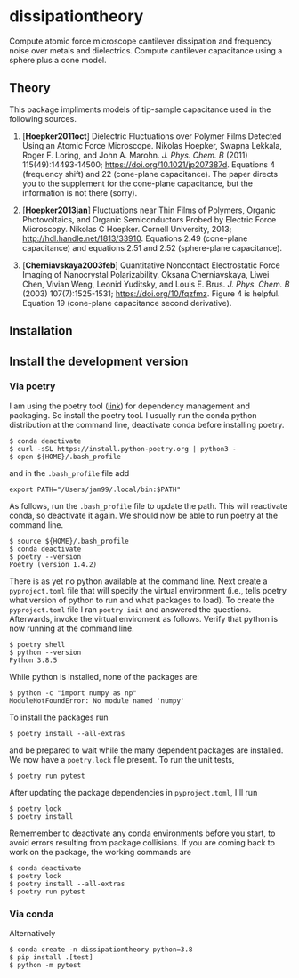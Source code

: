 # dissipationtheory

Compute atomic force microscope cantilever dissipation and frequency noise over metals and dielectrics.  Compute cantilever capacitance using a sphere plus a cone model.

## Theory

This package impliments models of tip-sample capacitance used in the following sources.

1. [**Hoepker2011oct**] Dielectric Fluctuations over Polymer Films Detected Using an Atomic Force Microscope. Nikolas Hoepker, Swapna Lekkala, Roger F. Loring, and John A. Marohn. *J. Phys. Chem. B* (2011) 115(49):14493-14500; https://doi.org/10.1021/jp207387d.  Equations 4 (frequency shift) and 22 (cone-plane capacitance).  The paper directs you to the supplement for the cone-plane capacitance, but the information is not there (sorry). 

2. [**Hoepker2013jan**] Fluctuations near Thin Films of Polymers, Organic Photovoltaics, and Organic Semiconductors Probed by Electric Force Microscopy. Nikolas C Hoepker. Cornell University, 2013; http://hdl.handle.net/1813/33910.  Equations 2.49 (cone-plane capacitance) and equations 2.51 and 2.52 (sphere-plane capacitance).

3. [**Cherniavskaya2003feb**] Quantitative Noncontact Electrostatic Force Imaging of Nanocrystal Polarizability. Oksana Cherniavskaya, Liwei Chen, Vivian Weng, Leonid Yuditsky, and Louis E. Brus. *J. Phys. Chem. B* (2003) 107(7):1525-1531; https://doi.org/10/fqzfmz.  Figure 4 is helpful.  Equation 19 (cone-plane capacitance second derivative).

## Installation

## Install the development version

### Via poetry

I am using the poetry tool ([link](https://python-poetry.org/)) for dependency management and packaging.  So install the poetry tool.  I usually run the conda python distribution at the command line, deactivate conda before installing poetry.

```
$ conda deactivate
$ curl -sSL https://install.python-poetry.org | python3 -
$ open ${HOME}/.bash_profile
```

and in the `.bash_profile` file add

```
export PATH="/Users/jam99/.local/bin:$PATH"
```

As follows, run the `.bash_profile` file to update the path.  This will reactivate conda, so deactivate it again.  We should now be able to run poetry at the command line.

```
$ source ${HOME}/.bash_profile
$ conda deactivate
$ poetry --version
Poetry (version 1.4.2)
```

There is as yet no python available at the command line.  Next create a `pyproject.toml` file that will specify the virtual environment (i.e., tells poetry what version of python to run and what packages to load).  To create the `pyproject.toml` file I ran `poetry init` and answered the questions.  Afterwards, invoke the virtual enviroment as follows.  Verify that python is now running at the command line.

```
$ poetry shell
$ python --version
Python 3.8.5
```

While python is installed, none of the packages are:

```
$ python -c "import numpy as np"
ModuleNotFoundError: No module named 'numpy'
```

To install the packages run

```
$ poetry install --all-extras
```

and be prepared to wait while the many dependent packages are installed.  We now have a `poetry.lock` file present.  To run the unit tests,

```
$ poetry run pytest
```

After updating the package dependencies in `pyproject.toml`, I'll run

```
$ poetry lock
$ poetry install
```

Rememember to deactivate any conda environments before you start, to avoid errors resulting from package collisions.  If you are coming back to work on the package, the working commands are

```
$ conda deactivate
$ poetry lock
$ poetry install --all-extras
$ poetry run pytest
```

### Via conda

Alternatively

```
$ conda create -n dissipationtheory python=3.8
$ pip install .[test]
$ python -m pytest
```